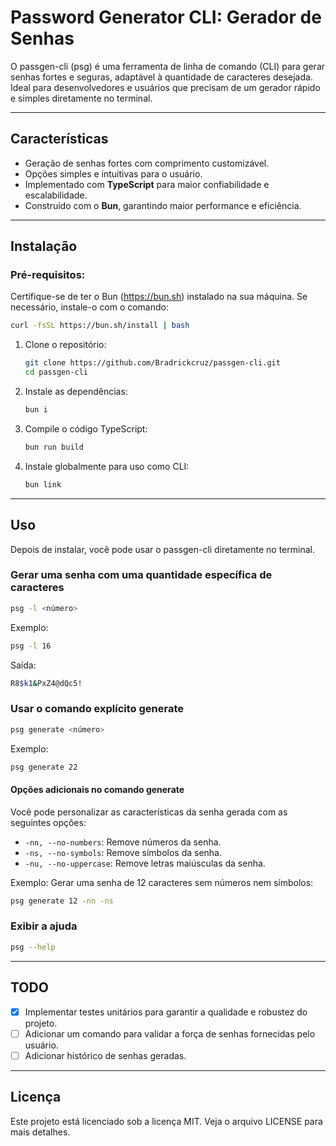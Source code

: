 # Password Generator CLI: Gerador de Senhas

O passgen-cli (psg) é uma ferramenta de linha de comando (CLI) para gerar senhas fortes e seguras, adaptável à quantidade de caracteres desejada.
Ideal para desenvolvedores e usuários que precisam de um gerador rápido e simples diretamente no terminal.

---

## Características

- Geração de senhas fortes com comprimento customizável.
- Opções simples e intuitivas para o usuário.
- Implementado com **TypeScript** para maior confiabilidade e escalabilidade.
- Construído com o **Bun**, garantindo maior performance e eficiência.

---

## Instalação

### Pré-requisitos:

Certifique-se de ter o Bun (https://bun.sh) instalado na sua máquina.
Se necessário, instale-o com o comando:

```bash
curl -fsSL https://bun.sh/install | bash
```

1. Clone o repositório:

    ```bash
    git clone https://github.com/Bradrickcruz/passgen-cli.git
    cd passgen-cli
    ```

2. Instale as dependências:

    ```bash
    bun i
    ```

3. Compile o código TypeScript:

    ```bash
    bun run build
    ```

4. Instale globalmente para uso como CLI:

    ```bash
    bun link
    ```

---

## Uso

Depois de instalar, você pode usar o passgen-cli diretamente no terminal.

### Gerar uma senha com uma quantidade específica de caracteres

```bash
psg -l <número>
```

Exemplo:

```bash
psg -l 16
```

Saída:

```bash
R8$k1&PxZ4@dQc5!
```

### Usar o comando explícito generate

```bash
psg generate <número>
```

Exemplo:

```bash
psg generate 22
```

#### Opções adicionais no comando generate

Você pode personalizar as características da senha gerada com as seguintes opções:

- `-nn, --no-numbers`: Remove números da senha.
- `-ns, --no-symbols`: Remove símbolos da senha.
- `-nu, --no-uppercase`: Remove letras maiúsculas da senha.

Exemplo:
Gerar uma senha de 12 caracteres sem números nem símbolos:

```bash
psg generate 12 -nn -ns
```

### Exibir a ajuda

```bash
psg --help
```

---

## TODO

- [x] Implementar testes unitários para garantir a qualidade e robustez do projeto.
- [ ] Adicionar um comando para validar a força de senhas fornecidas pelo usuário.
- [ ] Adicionar histórico de senhas geradas.

---

## Licença

Este projeto está licenciado sob a licença MIT. Veja o arquivo LICENSE para mais detalhes.
